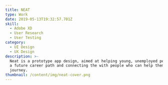 ```yaml
---
title: NEAT
type: Work
date: 2019-05-13T19:32:57.701Z
skill:
  - Adobe XD
  - User Research
  - User Testing
category:
  - UI Design
  - UX Design
description: >-
  Neat is a prototype app design, aimed at helping young, unemployed people find
  a future career path and connecting the with people who can help them on their
  journey.
thumbnail: /content/img/neat-cover.png
---
```


